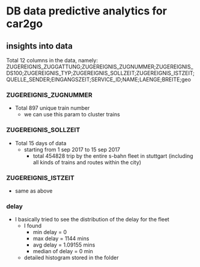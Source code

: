 # DB data predictive analytics for car2go

## insights into data

Total 12 columns in the data, namely:
ZUGEREIGNIS_ZUGGATTUNG;ZUGEREIGNIS_ZUGNUMMER;ZUGEREIGNIS_DS100;ZUGEREIGNIS_TYP;ZUGEREIGNIS_SOLLZEIT;ZUGEREIGNIS_ISTZEIT;QUELLE_SENDER;EINGANGSZEIT;SERVICE_ID;NAME;LAENGE;BREITE;geo

### ZUGEREIGNIS_ZUGNUMMER
- Total 897 unique train number
	- we can use this param to cluster trains

### ZUGEREIGNIS_SOLLZEIT
- Total 15 days of data
	- starting from 1 sep 2017 to 15 sep 2017
		- total 454828 trip by the entire s-bahn fleet in stuttgart (including all kinds of trains and routes within the city)

### ZUGEREIGNIS_ISTZEIT
- same as above

### delay
- I basically tried to see the distribution of the delay for the fleet
	- I found
		- min delay = 0
		- max delay = 1144 mins
		- avg delay = 1.09155 mins
		- median of delay = 0 min
	- detailed histogram stored in the folder
